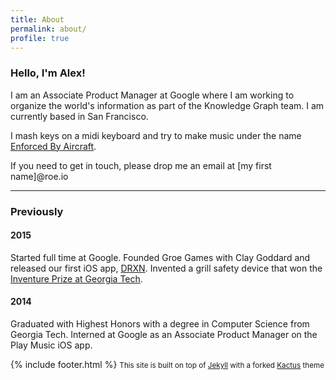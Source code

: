 ```yaml
---
title: About
permalink: about/
profile: true
---
```

### Hello, I'm Alex!

I am an Associate Product Manager at Google where I am working to organize the world's information as part of the Knowledge Graph team. I am currently based in San Francisco.

I mash keys on a midi keyboard and try to make music under the name [Enforced By Aircraft](https://soundcloud.com/enforced-by-aircraft).

If you need to get in touch, please drop me an email at [my first name]@roe.io
______
### Previously
#### 2015
Started full time at Google. Founded Groe Games with Clay Goddard and released our first iOS app, [DRXN](https://itunes.apple.com/us/app/drxn/id979064633?mt=8). Invented a grill safety device that won the [Inventure Prize at Georgia Tech](https://inventureprize.gatech.edu/previous-competitions/2015).

#### 2014
Graduated with Highest Honors with a degree in Computer Science from Georgia Tech. Interned at Google as an Associate Product Manager on the Play Music iOS app.

{% include footer.html %}
<small>This site is built on top of [Jekyll](http://jekyllrb.com/) with a forked [Kactus](https://github.com/nickbalestra/kactus) theme</small>